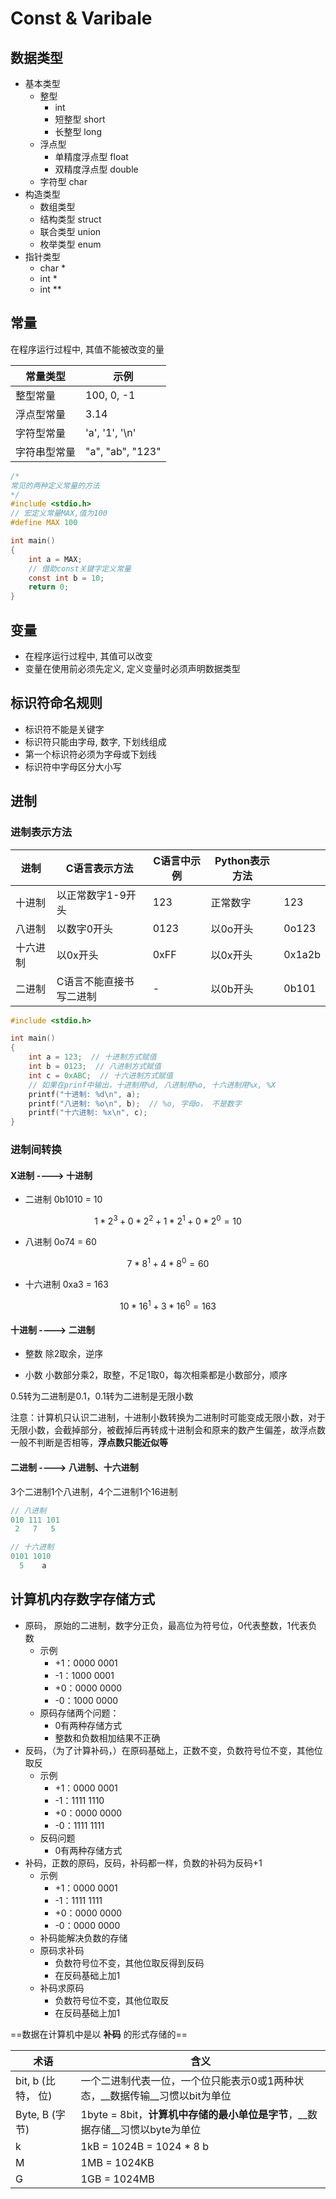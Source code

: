 # Const & Varibale

## 数据类型

- 基本类型
  - 整型
    - int
    - 短整型 short
    - 长整型 long
  - 浮点型 
    - 单精度浮点型 float
    - 双精度浮点型 double
  - 字符型 char
- 构造类型
  - 数组类型
  - 结构类型 struct
  - 联合类型 union
  - 枚举类型 enum
- 指针类型
  - char *
  - int *
  - int **



## 常量

在程序运行过程中, 其值不能被改变的量

常量类型|示例
-|-
整型常量|100, 0, -1
浮点型常量|3.14
字符型常量|'a', '1', '\n'
字符串型常量|"a", "ab", "123"

```c
/* 
常见的两种定义常量的方法
*/
#include <stdio.h>
// 宏定义常量MAX,值为100
#define MAX 100

int main()
{
    int a = MAX;
    // 借助const关键字定义常量
    const int b = 10;
    return 0;
}
```



## 变量

- 在程序运行过程中, 其值可以改变
- 变量在使用前必须先定义, 定义变量时必须声明数据类型



## 标识符命名规则

- 标识符不能是关键字
- 标识符只能由字母, 数字, 下划线组成
- 第一个标识符必须为字母或下划线
- 标识符中字母区分大小写



## 进制

### 进制表示方法

| 进制     | C语言表示方法           | C语言中示例 | Python表示方法 |        |
| -------- | ----------------------- | ----------- | -------------- | ------ |
| 十进制   | 以正常数字1-9开头       | 123         | 正常数字       | 123    |
| 八进制   | 以数字0开头             | 0123        | 以0o开头       | 0o123  |
| 十六进制 | 以0x开头                | 0xFF        | 以0x开头       | 0x1a2b |
| 二进制   | C语言不能直接书写二进制 | -           | 以0b开头       | 0b101  |

```c
#include <stdio.h>

int main()
{
    int a = 123;  // 十进制方式赋值
    int b = 0123;  // 八进制方式赋值
    int c = 0xABC;  // 十六进制方式赋值
    // 如果在prinf中输出，十进制用%d, 八进制用%o, 十六进制用%x, %X
    printf("十进制: %d\n", a);
    printf("八进制: %o\n", b);  // %o, 字母o， 不是数字
    printf("十六进制: %x\n", c);
}
```



### 进制间转换

#### X进制 ----> 十进制

- 二进制 0b1010 = 10

$$
1 * 2^3 + 0 * 2^2 + 1 * 2^1 + 0 * 2^0 = 10
$$

- 八进制 0o74 = 60

$$
7 * 8^1 + 4 * 8^0 = 60
$$

- 十六进制 0xa3 = 163

$$
10 * 16^1 + 3 * 16^0 = 163
$$



#### 十进制 ----> 二进制

- 整数 除2取余，逆序


- 小数 小数部分乘2，取整，不足1取0，每次相乘都是小数部分，顺序

0.5转为二进制是0.1，0.1转为二进制是无限小数

注意：计算机只认识二进制，十进制小数转换为二进制时可能变成无限小数，对于无限小数，会截掉部分，被截掉后再转成十进制会和原来的数产生偏差，故浮点数一般不判断是否相等，__浮点数只能近似等__



#### 二进制 ----> 八进制、十六进制

3个二进制1个八进制，4个二进制1个16进制

```C
// 八进制
010 111 101
 2   7   5

// 十六进制
0101 1010
  5    a
```



## 计算机内存数字存储方式

- 原码， 原始的二进制，数字分正负，最高位为符号位，0代表整数，1代表负数
  - 示例
    - +1：0000 0001
    - -1：1000 0001
    - +0：0000 0000
    - -0：1000 0000
  - 原码存储两个问题：
    - 0有两种存储方式
    - 整数和负数相加结果不正确
- 反码，（为了计算补码，）在原码基础上，正数不变，负数符号位不变，其他位取反
  - 示例
    - +1：0000 0001
    - -1：1111 1110
    - +0：0000 0000
    - -0：1111 1111
  - 反码问题
    - 0有两种存储方式
- 补码，正数的原码，反码，补码都一样，负数的补码为反码+1
  - 示例
    - +1：0000 0001
    - -1：1111 1111
    - +0：0000 0000
    - -0：0000 0000
  - 补码能解决负数的存储
  - 原码求补码
    - 负数符号位不变，其他位取反得到反码
    - 在反码基础上加1
  - 补码求原码
    - 负数符号位不变，其他位取反
    - 在反码基础上加1



==数据在计算机中是以 __补码__ 的形式存储的==

| 术语               | 含义                                                         |
| ------------------ | ------------------------------------------------------------ |
| bit, b (比特， 位) | 一个二进制代表一位，一个位只能表示0或1两种状态，__数据传输__习惯以bit为单位 |
| Byte, B (字节)     | 1byte = 8bit，__计算机中存储的最小单位是字节__，__数据存储__习惯以byte为单位 |
| k                  | 1kB = 1024B = 1024 * 8 b                                     |
| M                  | 1MB = 1024KB                                                 |
| G                  | 1GB = 1024MB                                                 |

